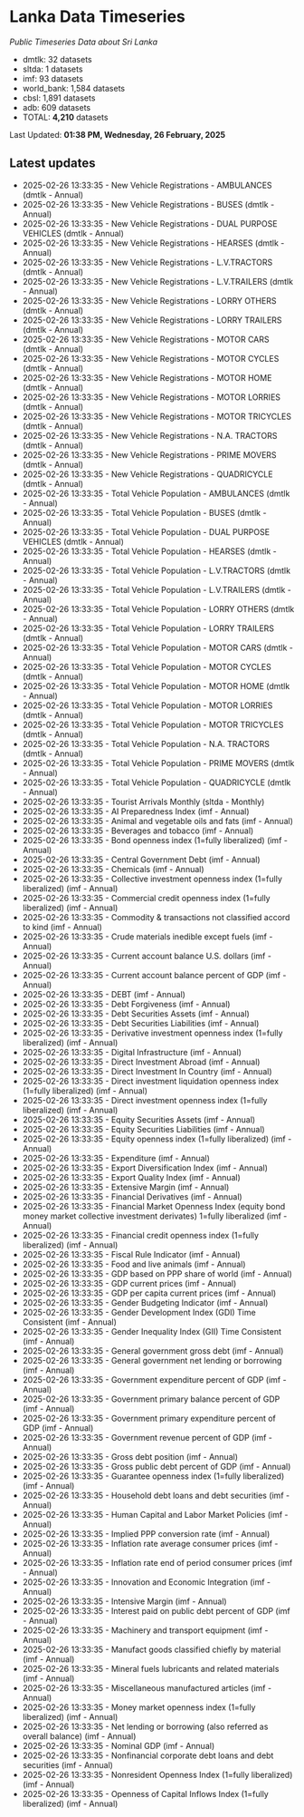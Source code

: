# Lanka Data Timeseries
*Public Timeseries Data about Sri Lanka*

* dmtlk: 32 datasets
* sltda: 1 datasets
* imf: 93 datasets
* world_bank: 1,584 datasets
* cbsl: 1,891 datasets
* adb: 609 datasets
* TOTAL: **4,210** datasets

Last Updated: **01:38 PM, Wednesday, 26 February, 2025**

## Latest updates

* 2025-02-26 13:33:35 - New Vehicle Registrations - AMBULANCES (dmtlk - Annual)
* 2025-02-26 13:33:35 - New Vehicle Registrations - BUSES (dmtlk - Annual)
* 2025-02-26 13:33:35 - New Vehicle Registrations - DUAL PURPOSE VEHICLES (dmtlk - Annual)
* 2025-02-26 13:33:35 - New Vehicle Registrations - HEARSES (dmtlk - Annual)
* 2025-02-26 13:33:35 - New Vehicle Registrations - L.V.TRACTORS (dmtlk - Annual)
* 2025-02-26 13:33:35 - New Vehicle Registrations - L.V.TRAILERS (dmtlk - Annual)
* 2025-02-26 13:33:35 - New Vehicle Registrations - LORRY OTHERS (dmtlk - Annual)
* 2025-02-26 13:33:35 - New Vehicle Registrations - LORRY TRAILERS (dmtlk - Annual)
* 2025-02-26 13:33:35 - New Vehicle Registrations - MOTOR CARS (dmtlk - Annual)
* 2025-02-26 13:33:35 - New Vehicle Registrations - MOTOR CYCLES (dmtlk - Annual)
* 2025-02-26 13:33:35 - New Vehicle Registrations - MOTOR HOME (dmtlk - Annual)
* 2025-02-26 13:33:35 - New Vehicle Registrations - MOTOR LORRIES (dmtlk - Annual)
* 2025-02-26 13:33:35 - New Vehicle Registrations - MOTOR TRICYCLES (dmtlk - Annual)
* 2025-02-26 13:33:35 - New Vehicle Registrations - N.A. TRACTORS (dmtlk - Annual)
* 2025-02-26 13:33:35 - New Vehicle Registrations - PRIME MOVERS (dmtlk - Annual)
* 2025-02-26 13:33:35 - New Vehicle Registrations - QUADRICYCLE (dmtlk - Annual)
* 2025-02-26 13:33:35 - Total Vehicle Population - AMBULANCES (dmtlk - Annual)
* 2025-02-26 13:33:35 - Total Vehicle Population - BUSES (dmtlk - Annual)
* 2025-02-26 13:33:35 - Total Vehicle Population - DUAL PURPOSE VEHICLES (dmtlk - Annual)
* 2025-02-26 13:33:35 - Total Vehicle Population - HEARSES (dmtlk - Annual)
* 2025-02-26 13:33:35 - Total Vehicle Population - L.V.TRACTORS (dmtlk - Annual)
* 2025-02-26 13:33:35 - Total Vehicle Population - L.V.TRAILERS (dmtlk - Annual)
* 2025-02-26 13:33:35 - Total Vehicle Population - LORRY OTHERS (dmtlk - Annual)
* 2025-02-26 13:33:35 - Total Vehicle Population - LORRY TRAILERS (dmtlk - Annual)
* 2025-02-26 13:33:35 - Total Vehicle Population - MOTOR CARS (dmtlk - Annual)
* 2025-02-26 13:33:35 - Total Vehicle Population - MOTOR CYCLES (dmtlk - Annual)
* 2025-02-26 13:33:35 - Total Vehicle Population - MOTOR HOME (dmtlk - Annual)
* 2025-02-26 13:33:35 - Total Vehicle Population - MOTOR LORRIES (dmtlk - Annual)
* 2025-02-26 13:33:35 - Total Vehicle Population - MOTOR TRICYCLES (dmtlk - Annual)
* 2025-02-26 13:33:35 - Total Vehicle Population - N.A. TRACTORS (dmtlk - Annual)
* 2025-02-26 13:33:35 - Total Vehicle Population - PRIME MOVERS (dmtlk - Annual)
* 2025-02-26 13:33:35 - Total Vehicle Population - QUADRICYCLE (dmtlk - Annual)
* 2025-02-26 13:33:35 - Tourist Arrivals Monthly (sltda - Monthly)
* 2025-02-26 13:33:35 - AI Preparedness Index (imf - Annual)
* 2025-02-26 13:33:35 - Animal and vegetable oils and fats (imf - Annual)
* 2025-02-26 13:33:35 - Beverages and tobacco (imf - Annual)
* 2025-02-26 13:33:35 - Bond openness index (1=fully liberalized) (imf - Annual)
* 2025-02-26 13:33:35 - Central Government Debt (imf - Annual)
* 2025-02-26 13:33:35 - Chemicals (imf - Annual)
* 2025-02-26 13:33:35 - Collective investment openness index (1=fully liberalized) (imf - Annual)
* 2025-02-26 13:33:35 - Commercial credit openness index (1=fully liberalized) (imf - Annual)
* 2025-02-26 13:33:35 - Commodity & transactions not classified accord to kind (imf - Annual)
* 2025-02-26 13:33:35 - Crude materials inedible except fuels (imf - Annual)
* 2025-02-26 13:33:35 - Current account balance U.S. dollars (imf - Annual)
* 2025-02-26 13:33:35 - Current account balance percent of GDP (imf - Annual)
* 2025-02-26 13:33:35 - DEBT (imf - Annual)
* 2025-02-26 13:33:35 - Debt Forgiveness (imf - Annual)
* 2025-02-26 13:33:35 - Debt Securities Assets (imf - Annual)
* 2025-02-26 13:33:35 - Debt Securities Liabilities (imf - Annual)
* 2025-02-26 13:33:35 - Derivative investment openness index (1=fully liberalized) (imf - Annual)
* 2025-02-26 13:33:35 - Digital Infrastructure (imf - Annual)
* 2025-02-26 13:33:35 - Direct Investment Abroad (imf - Annual)
* 2025-02-26 13:33:35 - Direct Investment In Country (imf - Annual)
* 2025-02-26 13:33:35 - Direct investment liquidation openness index (1=fully liberalized) (imf - Annual)
* 2025-02-26 13:33:35 - Direct investment openness index (1=fully liberalized) (imf - Annual)
* 2025-02-26 13:33:35 - Equity Securities Assets (imf - Annual)
* 2025-02-26 13:33:35 - Equity Securities Liabilities (imf - Annual)
* 2025-02-26 13:33:35 - Equity openness index (1=fully liberalized) (imf - Annual)
* 2025-02-26 13:33:35 - Expenditure (imf - Annual)
* 2025-02-26 13:33:35 - Export Diversification Index (imf - Annual)
* 2025-02-26 13:33:35 - Export Quality Index (imf - Annual)
* 2025-02-26 13:33:35 - Extensive Margin (imf - Annual)
* 2025-02-26 13:33:35 - Financial Derivatives (imf - Annual)
* 2025-02-26 13:33:35 - Financial Market Openness Index (equity bond money market collective investment derivates) 1=fully liberalized (imf - Annual)
* 2025-02-26 13:33:35 - Financial credit openness index (1=fully liberalized) (imf - Annual)
* 2025-02-26 13:33:35 - Fiscal Rule Indicator (imf - Annual)
* 2025-02-26 13:33:35 - Food and live animals (imf - Annual)
* 2025-02-26 13:33:35 - GDP based on PPP share of world (imf - Annual)
* 2025-02-26 13:33:35 - GDP current prices (imf - Annual)
* 2025-02-26 13:33:35 - GDP per capita current prices (imf - Annual)
* 2025-02-26 13:33:35 - Gender Budgeting Indicator (imf - Annual)
* 2025-02-26 13:33:35 - Gender Development Index (GDI) Time Consistent (imf - Annual)
* 2025-02-26 13:33:35 - Gender Inequality Index (GII) Time Consistent (imf - Annual)
* 2025-02-26 13:33:35 - General government gross debt (imf - Annual)
* 2025-02-26 13:33:35 - General government net lending or borrowing (imf - Annual)
* 2025-02-26 13:33:35 - Government expenditure percent of GDP (imf - Annual)
* 2025-02-26 13:33:35 - Government primary balance percent of GDP (imf - Annual)
* 2025-02-26 13:33:35 - Government primary expenditure percent of GDP (imf - Annual)
* 2025-02-26 13:33:35 - Government revenue percent of GDP (imf - Annual)
* 2025-02-26 13:33:35 - Gross debt position (imf - Annual)
* 2025-02-26 13:33:35 - Gross public debt percent of GDP (imf - Annual)
* 2025-02-26 13:33:35 - Guarantee openness index (1=fully liberalized) (imf - Annual)
* 2025-02-26 13:33:35 - Household debt loans and debt securities (imf - Annual)
* 2025-02-26 13:33:35 - Human Capital and Labor Market Policies (imf - Annual)
* 2025-02-26 13:33:35 - Implied PPP conversion rate (imf - Annual)
* 2025-02-26 13:33:35 - Inflation rate average consumer prices (imf - Annual)
* 2025-02-26 13:33:35 - Inflation rate end of period consumer prices (imf - Annual)
* 2025-02-26 13:33:35 - Innovation and Economic Integration (imf - Annual)
* 2025-02-26 13:33:35 - Intensive Margin (imf - Annual)
* 2025-02-26 13:33:35 - Interest paid on public debt percent of GDP (imf - Annual)
* 2025-02-26 13:33:35 - Machinery and transport equipment (imf - Annual)
* 2025-02-26 13:33:35 - Manufact goods classified chiefly by material (imf - Annual)
* 2025-02-26 13:33:35 - Mineral fuels lubricants and related materials (imf - Annual)
* 2025-02-26 13:33:35 - Miscellaneous manufactured articles (imf - Annual)
* 2025-02-26 13:33:35 - Money market openness index (1=fully liberalized) (imf - Annual)
* 2025-02-26 13:33:35 - Net lending or borrowing (also referred as overall balance) (imf - Annual)
* 2025-02-26 13:33:35 - Nominal GDP (imf - Annual)
* 2025-02-26 13:33:35 - Nonfinancial corporate debt loans and debt securities (imf - Annual)
* 2025-02-26 13:33:35 - Nonresident Openness Index (1=fully liberalized) (imf - Annual)
* 2025-02-26 13:33:35 - Openness of Capital Inflows Index (1=fully liberalized) (imf - Annual)